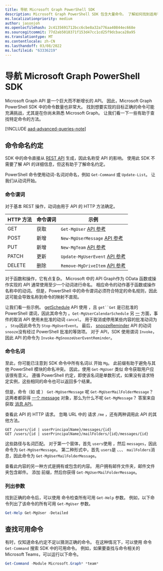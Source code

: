 ```yaml
---
title: 导航 Microsoft Graph PowerShell SDK
description: Microsoft Graph PowerShell SDK 包含大量命令。 了解如何找到适用于想要实现的目标的命令。
ms.localizationpriority: medium
author: jasonjoh
ms.openlocfilehash: 2c4135691712bcc6cbe8a32a776aa40844ec668e
ms.sourcegitcommit: 77d2ab5018371f153d47cc1cd25f9dcbaca28a95
ms.translationtype: MT
ms.contentlocale: zh-CN
ms.lasthandoff: 03/08/2022
ms.locfileid: "63336219"
---
```

# <a name="navigating-the-microsoft-graph-powershell-sdk"></a>导航 Microsoft Graph PowerShell SDK

Microsoft Graph API 是一个巨大而不断增长的 API。 因此，Microsoft Graph PowerShell SDK 中的命令数量也非常大。 找到想要实现的目标正确的命令可能充满挑战，尤其是在你尚未熟悉 Microsoft Graph。 让我们看一下一些有助于查找特定命令的方法。

[!INCLUDE [aad-advanced-queries-note](../../includes/aad-advanced-queries-note.md)]

## <a name="command-naming-conventions"></a>命令命名约定

SDK 中的命令直接从 [REST API](/graph/api/overview?view=graph-rest-1.0&preserve-view=true) 生成，因此名称受 API 的影响。 使用此 SDK 不需要了解 API 的详细信息，但这有助于了解命名约定。

PowerShell 命令使用动词-名词对命名，例如 `Get-Command` 或 `Update-List`。 让我们从动词开始。

### <a name="command-verbs"></a>命令谓词

对于基本 REST 操作，动词由用于 API 的 HTTP 方法确定。

| HTTP 方法 | 命令谓词 | 示例 |
|-------------|--------------|---|
| GET         | 获取          | `Get-MgUser` [API 参考](/graph/api/user-get?view=graph-rest-1.0&preserve-view=true) |
| POST        | 新增          | `New-MgUserMessage` [API 参考](/graph/api/user-post-messages?view=graph-rest-1.0&preserve-view=true) |
| PUT         | 新增          | `New-MgTeam` [API 参考](/graph/api/team-put-teams?view=graph-rest-1.0&preserve-view=true) |
| PATCH       | 更新       | `Update-MgUserEvent` [API 参考](/graph/api/event-update?view=graph-rest-1.0&preserve-view=true) |
| DELETE      | 删除       | `Remove-MgDriveItem` [API 参考](/graph/api/driveitem-delete?view=graph-rest-1.0&preserve-view=true) |

对于函数和操作，它有点复杂。 Microsoft 中的 API Graph作为 OData 函数或操作实现的 API 通常使用至少一个动词进行命名。 相应命令的动作基于函数或操作名称中的动词。 但是，PowerShell 中的命令谓词必须符合特定的命名规则，[](/powershell/scripting/developer/cmdlet/approved-verbs-for-windows-powershell-commands)因此这可能会导致名称到命令的映射不直观。

让我们看一些示例。 [getSchedule](/graph/api/calendar-getschedule?view=graph-rest-1.0&preserve-view=true) API 使用 ，且 `get``Get` 是已批准的 PowerShell 谓词，因此其命令为 。`Get-MgUserCalendarSchedule` 另 [一](/graph/api/event-cancel?view=graph-rest-beta&preserve-view=true) 方面，事件的取消 API 使用未批准的动词 `cancel`。 用于取消或停用某些内容的批准动词为 ， `Stop`因此命令为 `Stop-MgUserEvent`。 最后， [snoozeReminder](/graph/api/event-snoozereminder?view=graph-rest-1.0&preserve-view=true) API 的动词 `snooze`没有经过 PowerShell 批准的等效项。 对于 API，SDK 使用谓词 `Invoke`，因此 API 的命令为 `Invoke-MgSnoozeUserEventReminder`。

### <a name="command-nouns"></a>命令名词

至此，你可能已注意到 SDK 命令中所有名词以 开始 `Mg`。 此前缀有助于避免与其他 PowerShell 模块的命名冲突。 因此，使用 `Get-MgUser` 类似 命令获取用户应该很有意义。 遵循 PowerShell 约定，即使该名词是单数形式，如果没有请求特定实例，这些相同的命令也可以返回多个结果。

但是，命令（如 或 ） `Get-MgUserMessage` 呢 `Get-MgUserMailFolderMessage`？ 这两者都获得 [一个 message](/graph/api/resources/message?view=graph-rest-1.0&preserve-view=true) 对象，那么为什么不呢 `Get-MgMessage`？ 答案来自获取 [消息 API](/graph/api/message-get?view=graph-rest-1.0&preserve-view=true)。

查看此 API 的 HTTP 请求。 忽略 URL 中的 请求 `/me` ，还有两种调用此 API 的其他方法。

```http
GET /users/{id | userPrincipalName}/messages/{id}
GET /users/{id | userPrincipalName}/mailFolders/{id}/messages/{id}
```

这些路径与名词匹配。 对于第一个窗体，首先 `users`使用 ，然后 `messages`，因此命令为 `Get-MgUserMessage`。 第二种形式中，首先 `users`是 、、、 `mailFolders`消息，因此命令为 `Get-MgUserMailFolderMessage`。

查看此内容的另一种方式是拥有或包含的内容。 用户拥有邮件文件夹，邮件文件夹包含邮件。 添加 前缀，然后你获得 `Get-MgUserMailFolderMessage`。

### <a name="listing-parameters"></a>列出参数

找到正确的命令后，可以使用 命令检查所有可用 `Get-Help` 参数。 例如，以下命令列出了该命令的所有可用 `Get-MgUser` 参数。

```powershell
Get-Help Get-MgUser -Detailed
```

## <a name="finding-available-commands"></a>查找可用命令

有时，仅知道命名约定不足以猜测正确的命令。 在这种情况下，可以使用 命令 `Get-Command` 搜索 SDK 中的可用命令。 例如，如果要查找与命令相关的Microsoft Teams，可以运行以下命令。

```powershell
Get-Command -Module Microsoft.Graph* *team*
```
